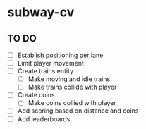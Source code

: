 # subway-cv

## TO DO
- [ ] Establish positioning per lane
- [ ] Limit player movement 
- [ ] Create trains entity
    - [ ] Make moving and idle trains
    - [ ] Make trains collide with player
- [ ] Create coins
    - [ ] Make coins collied with player
- [ ] Add scoring based on distance and coins
- [ ] Add leaderboards
